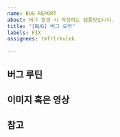 ```yaml
---
name: BUG REPORT
about: 버그 발생 시 작성하는 템플릿입니다.
title: "[BUG] 버그 요약"
labels: FIX
assignees: tmfrlrkvlek

---
```


## 버그 루틴

## 이미지 혹은 영상

## 참고
